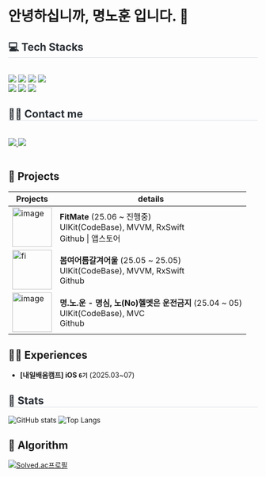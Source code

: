 # 안녕하십니까, 명노훈 입니다. 👋
<div style="text-align: left;">
  <h2 style="border-bottom: 1px solid #d8dee4; color: #282d33;"> 💻 Tech Stacks </h2> <br> 
  <div style="margin: ; text-align: left;" "text-align: left;"> 
    <!-- <img src="https://img.shields.io/badge/IOS-000000?style=flat&logo=IOS&logoColor=white"> -->
    <img src="https://img.shields.io/badge/Swift-F05138?style=flat&logo=Swift&logoColor=white">
    <img src="https://img.shields.io/badge/UIKit-2396F3?style=flat&logo=uikit&logoColor=white">
    <img src="https://img.shields.io/badge/RxSwift-B7178C?style=flat&logo=reactivex&logoColor=white">
    <img src="https://img.shields.io/badge/Firebase-FFCA28?style=flat&logo=Firebase&logoColor=white">
    <br> 
    <img src="https://img.shields.io/badge/Github-181717?style=flat&logo=github&logoColor=white">
    <img src="https://img.shields.io/badge/Notion-000000?style=flat&logo=notion&logoColor=white">
    <img src="https://img.shields.io/badge/Figma-F24E1E?style=flat&logo=figma&logoColor=white">
  </div>
</div>

<div style="text-align: left;">
  <h2 style="border-bottom: 1px solid #d8dee4; color: #282d33;"> 🧑‍💻 Contact me </h2> 
  <br> 
  <div style="text-align: left;"> 
    <a href=mailto:mnh4140@gmail.com> 
      <img src="https://img.shields.io/badge/Gmail-EA4335?style=flat&logo=Gmail&logoColor=white&link=mailto:mnh4140@gmail.com"> 
    </a>
    <a href=https://velog.io/@mnh4140/posts>
      <img src="https://img.shields.io/badge/Velog-20C997?style=flat&logo=Velog&logoColor=white&link=https://velog.io/@mnh4140/posts"> 
    </a>
  </div>  
  <br> 
  <div style="text-align: left;">  </div> 
</div>

## 💾 Projects

|Projects|details|
|---|---|
|<img width="80" alt="image" src="https://github.com/user-attachments/assets/ab815321-83bb-4176-9c45-a1ca0dd1a765" />|<b>FitMate</b> (25.06 ~ 진행중)<br>UIKit(CodeBase), MVVM, RxSwift<br>Github \| 앱스토어|
|<img width="80" alt="fi" src="https://github.com/user-attachments/assets/540cf325-4e6e-4f85-9b63-1fff31abf1fd" />|<b>봄여어름갈겨어울</b> (25.05 ~ 25.05)<br>UIKit(CodeBase), MVVM, RxSwift<br>Github|
|<img width="80" alt="image" src="https://github.com/user-attachments/assets/362f69d2-196c-47fa-9185-836976e978c0" />|<b>명.노.운 - 명심, 노(No)헬멧은 운전금지</b> (25.04 ~ 05)<br>UIKit(CodeBase), MVC<br>Github|

## 👨‍🎓 Experiences
- **[내일배움캠프] iOS `6기`** (2025.03~07)




<div style="text-align: left;">
  <h2 style="border-bottom: 1px solid #d8dee4; color: #282d33;"> 🏅 Stats </h2> 

![GitHub stats](https://github-readme-stats.vercel.app/api?username=mnh4140&show_icons=true&theme=onedark)
![Top Langs](https://github-readme-stats.vercel.app/api/top-langs/?username=mnh4140&layout=compact&theme=onedark)
</div>


## 🧩 Algorithm

[![Solved.ac프로필](http://mazassumnida.wtf/api/generate_badge?boj={mnh4140})](https://solved.ac/{mnh4140})
